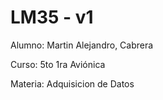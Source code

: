 # LM35 - v1


Alumno: Martin Alejandro, Cabrera

Curso: 5to 1ra Aviónica

Materia: Adquisicion de Datos

